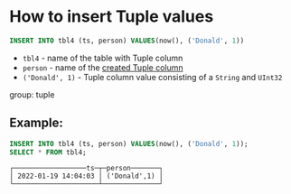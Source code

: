 # How to insert Tuple values

```sql
INSERT INTO tbl4 (ts, person) VALUES(now(), ('Donald', 1))
```

- `tbl4` - name of the table with Tuple column
- `person` - name of the [created Tuple column](/clickhouse/how-to-create-tuple-column)
- `('Donald', 1)` - Tuple column value consisting of a `String` and `UInt32`

group: tuple

## Example: 
```sql
INSERT INTO tbl4 (ts, person) VALUES(now(), ('Donald', 1));
SELECT * FROM tbl4;
```
```
┌──────────────────ts─┬─person───────┐
│ 2022-01-19 14:04:03 │ ('Donald',1) │
└─────────────────────┴──────────────┘
```

